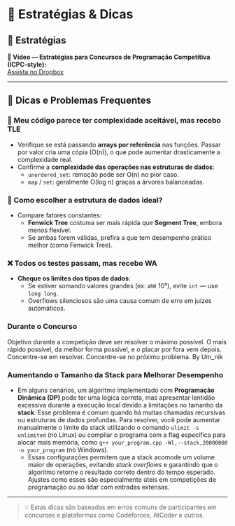 # 🧠 Estratégias & Dicas

## 🎯 Estratégias

**🎥 Vídeo — Estratégias para Concursos de Programação Competitiva (ICPC-style):**  
[Assista no Dropbox](https://www.dropbox.com/scl/fi/xryrmrnt0ffpsqib7hve8/Estrategias-para-las-competiciones-ACM-ICPC.mp4?rlkey=hr3f7bwmjg46lz50vpspf5atu&st=zkh9ox5c&dl=0)

---

## 🧩 Dicas e Problemas Frequentes

### 🐢 Meu código parece ter complexidade aceitável, mas recebo TLE

- Verifique se está passando **arrays por referência** nas funções. Passar por valor cria uma cópia (O(n)), o que pode aumentar drasticamente a complexidade real.
- Confirme a **complexidade das operações nas estruturas de dados**:
  - `unordered_set`: remoção pode ser O(n) no pior caso.
  - `map` / `set`: geralmente O(log n) graças a árvores balanceadas.

### 🧠 Como escolher a estrutura de dados ideal?

- Compare fatores constantes:
  - **Fenwick Tree** costuma ser mais rápida que **Segment Tree**, embora menos flexível.
  - Se ambas forem válidas, prefira a que tem desempenho prático melhor (como Fenwick Tree).

### ❌ Todos os testes passam, mas recebo WA

- **Cheque os limites dos tipos de dados**:
  - Se estiver somando valores grandes (ex: até 10⁹), evite `int` — use `long long`.
  - Overflows silenciosos são uma causa comum de erro em juízes automáticos.

### Durante o Concurso
Objetivo durante a competição deve ser resolver o máximo possível. O mais rápido possível, da melhor forma possível, e o placar por fora vem depois. Concentre-se em resolver. Concentre-se no próximo problema. By Um_nik

### Aumentando o Tamanho da Stack para Melhorar Desempenho  

- Em alguns cenários, um algoritmo implementado com **Programação Dinâmica (DP)** pode ter uma lógica correta, mas apresentar lentidão excessiva durante a execução local devido a limitações no tamanho da **stack**. Esse problema é comum quando há muitas chamadas recursivas ou estruturas de dados profundas. Para resolver, você pode aumentar manualmente o limite da stack utilizando o comando `ulimit -s unlimited` (no Linux) ou compilar o programa com a flag específica para alocar mais memória, como `g++ your_program.cpp -Wl,--stack,20000000 -o your_program` (no Windows).  
  - Essas configurações permitem que a stack acomode um volume maior de operações, evitando *stack overflows* e garantindo que o algoritmo retorne o resultado correto dentro do tempo esperado. Ajustes como esses são especialmente úteis em competições de programação ou ao lidar com entradas extensas.

---

> 💡 Estas dicas são baseadas em erros comuns de participantes em concursos e plataformas como Codeforces, AtCoder e outros.